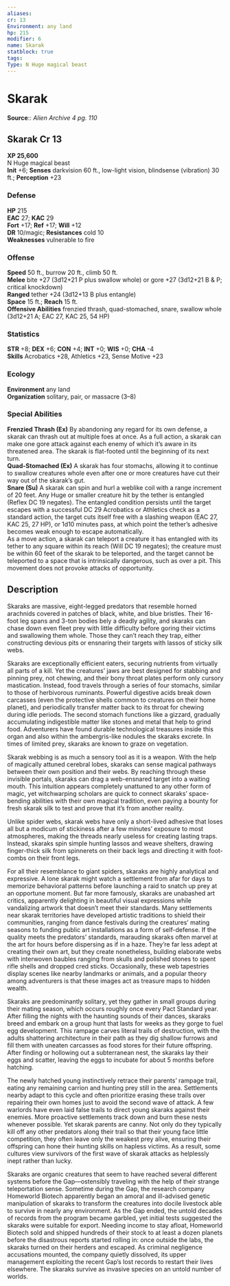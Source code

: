 ```yaml
---
aliases: 
cr: 13
Environment: any land  
hp: 215
modifier: 6
name: Skarak
statblock: true
tags: 
Type: N Huge magical beast  
---
```


# Skarak

**Source**:: _Alien Archive 4 pg. 110_

## Skarak Cr 13

**XP 25,600**  
N Huge magical beast  
**Init** +6; **Senses** darkvision 60 ft., low-light vision, blindsense (vibration) 30 ft.; **Perception** +23  

### Defense

**HP** 215  
**EAC** 27; **KAC** 29  
**Fort** +17; **Ref** +17; **Will** +12  
**DR** 10/magic; **Resistances** cold 10  
**Weaknesses** vulnerable to fire

### Offense

**Speed** 50 ft., burrow 20 ft., climb 50 ft.  
**Melee** bite +27 (3d12+21 P plus swallow whole) or gore +27 (3d12+21 B & P; critical knockdown)  
**Ranged** tether +24 (3d12+13 B plus entangle)  
**Space** 15 ft.; **Reach** 15 ft.  
**Offensive Abilities** frenzied thrash, quad-stomached, snare, swallow whole (3d12+21 A; EAC 27, KAC 25, 54 HP)

### Statistics

**STR** +8; **DEX** +6; **CON** +4; **INT** +0; **WIS** +0; **CHA** -4  
**Skills** Acrobatics +28, Athletics +23, Sense Motive +23

### Ecology

**Environment** any land  
**Organization** solitary, pair, or massacre (3–8)

### Special Abilities

**Frenzied Thrash (Ex)** By abandoning any regard for its own defense, a skarak can thrash out at multiple foes at once. As a full action, a skarak can make one gore attack against each enemy of which it’s aware in its threatened area. The skarak is flat-footed until the beginning of its next turn.  
**Quad-Stomached (Ex)** A skarak has four stomachs, allowing it to continue to swallow creatures whole even after one or more creatures have cut their way out of the skarak’s gut.  
**Snare (Su)** A skarak can spin and hurl a weblike coil with a range increment of 20 feet. Any Huge or smaller creature hit by the tether is entangled (Reflex DC 19 negates). The entangled condition persists until the target escapes with a successful DC 29 Acrobatics or Athletics check as a standard action, the target cuts itself free with a slashing weapon (EAC 27, KAC 25, 27 HP), or 1d10 minutes pass, at which point the tether’s adhesive becomes weak enough to escape automatically.  
As a move action, a skarak can teleport a creature it has entangled with its tether to any square within its reach (Will DC 19 negates); the creature must be within 60 feet of the skarak to be teleported, and the target cannot be teleported to a space that is intrinsically dangerous, such as over a pit. This movement does not provoke attacks of opportunity.

## Description

Skaraks are massive, eight-legged predators that resemble horned arachnids covered in patches of black, white, and blue bristles. Their 16-foot leg spans and 3-ton bodies bely a deadly agility, and skaraks can chase down even fleet prey with little difficulty before goring their victims and swallowing them whole. Those they can’t reach they trap, either constructing devious pits or ensnaring their targets with lassos of sticky silk webs.

Skaraks are exceptionally efficient eaters, securing nutrients from virtually all parts of a kill. Yet the creatures’ jaws are best designed for stabbing and pinning prey, not chewing, and their bony throat plates perform only cursory mastication. Instead, food travels through a series of four stomachs, similar to those of herbivorous ruminants. Powerful digestive acids break down carcasses (even the protective shells common to creatures on their home planet), and periodically transfer matter back to its throat for chewing during idle periods. The second stomach functions like a gizzard, gradually accumulating indigestible matter like stones and metal that help to grind food. Adventurers have found durable technological treasures inside this organ and also within the ambergris-like nodules the skaraks excrete. In times of limited prey, skaraks are known to graze on vegetation.

Skarak webbing is as much a sensory tool as it is a weapon. With the help of magically attuned cerebral lobes, skaraks can sense magical pathways between their own position and their webs. By reaching through these invisible portals, skaraks can drag a web-ensnared target into a waiting mouth. This intuition appears completely unattuned to any other form of magic, yet witchwarping scholars are quick to connect skaraks’ space-bending abilities with their own magical tradition, even paying a bounty for fresh skarak silk to test and prove that it’s from another reality.

Unlike spider webs, skarak webs have only a short-lived adhesive that loses all but a modicum of stickiness after a few minutes’ exposure to most atmospheres, making the threads nearly useless for creating lasting traps. Instead, skaraks spin simple hunting lassos and weave shelters, drawing finger-thick silk from spinnerets on their back legs and directing it with foot-combs on their front legs.

For all their resemblance to giant spiders, skaraks are highly analytical and expressive. A lone skarak might watch a settlement from afar for days to memorize behavioral patterns before launching a raid to snatch up prey at an opportune moment. But far more famously, skaraks are unabashed art critics, apparently delighting in beautiful visual expressions while vandalizing artwork that doesn’t meet their standards. Many settlements near skarak territories have developed artistic traditions to shield their communities, ranging from dance festivals during the creatures’ mating seasons to funding public art installations as a form of self-defense. If the quality meets the predators’ standards, marauding skaraks often marvel at the art for hours before dispersing as if in a haze. They’re far less adept at creating their own art, but they create nonetheless, building elaborate webs with interwoven baubles ranging from skulls and polished stones to spent rifle shells and dropped cred sticks. Occasionally, these web tapestries display scenes like nearby landmarks or animals, and a popular theory among adventurers is that these images act as treasure maps to hidden wealth.

Skaraks are predominantly solitary, yet they gather in small groups during their mating season, which occurs roughly once every Pact Standard year. After filling the nights with the haunting sounds of their dances, skaraks breed and embark on a group hunt that lasts for weeks as they gorge to fuel egg development. This rampage carves literal trails of destruction, with the adults shattering architecture in their path as they dig shallow furrows and fill them with uneaten carcasses as food stores for their future offspring. After finding or hollowing out a subterranean nest, the skaraks lay their eggs and scatter, leaving the eggs to incubate for about 5 months before hatching.

The newly hatched young instinctively retrace their parents’ rampage trail, eating any remaining carrion and hunting prey still in the area. Settlements nearby adapt to this cycle and often prioritize erasing these trails over repairing their own homes just to avoid the second wave of attack. A few warlords have even laid false trails to direct young skaraks against their enemies. More proactive settlements track down and burn these nests whenever possible. Yet skarak parents are canny. Not only do they typically kill off any other predators along their trail so that their young face little competition, they often leave only the weakest prey alive, ensuring their offspring can hone their hunting skills on hapless victims. As a result, some cultures view survivors of the first wave of skarak attacks as helplessly inept rather than lucky.

Skaraks are organic creatures that seem to have reached several different systems before the Gap—ostensibly traveling with the help of their strange teleportation sense. Sometime during the Gap, the research company Homeworld Biotech apparently began an amoral and ill-advised genetic manipulation of skaraks to transform the creatures into docile livestock able to survive in nearly any environment. As the Gap ended, the untold decades of records from the program became garbled, yet initial tests suggested the skaraks were suitable for export. Needing income to stay afloat, Homeworld Biotech sold and shipped hundreds of their stock to at least a dozen planets before the disastrous reports started rolling in: once outside the labs, the skaraks turned on their herders and escaped. As criminal negligence accusations mounted, the company quietly dissolved, its upper management exploiting the recent Gap’s lost records to restart their lives elsewhere. The skaraks survive as invasive species on an untold number of worlds.

